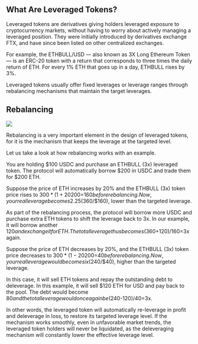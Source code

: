 ## What Are Leveraged Tokens?

Leveraged tokens are derivatives giving holders leveraged exposure to cryptocurrency markets, without having to worry about actively managing a leveraged position. They were initially introduced by derivatives exchange FTX, and have since been listed on other centralized exchanges.

For example, the ETHBULL/USD — also known as 3X Long Ethereum Token — is an ERC-20 token with a return that corresponds to three times the daily return of ETH. For every 1% ETH that goes up in a day, ETHBULL rises by 3%.

Leveraged tokens usually offer fixed leverages or leverage ranges through rebalancing mechanisms that maintain the target leverages.

## Rebalancing
![](https://www.google.com/url?sa=i&url=https%3A%2F%2Fwww.bringyourfinancestolife.com%2F2017%2F03%2Fwhy-your-portfolio-may-be-overdue-for-a-rebalance%2F&psig=AOvVaw2IfhWGA_aTYAjB_vIz8TjJ&ust=1621245043162000&source=images&cd=vfe&ved=0CAIQjRxqFwoTCKDbu8r2zfACFQAAAAAdAAAAABAD)

Rebalancing is a very important element in the design of leveraged tokens, for it is the mechanism that keeps the leverage at the targeted level. 

Let us take a look at how rebalancing works with an example.

You are holding $100 USDC and purchase an ETHBULL (3x) leveraged token. The protocol will automatically borrow $200 in USDC and trade them for $200 ETH.

‍Suppose the price of ETH increases by 20% and the ETHBULL (3x) token price rises to $300*(1+20%)-$200=$160 before rebalancing. Now, your real leverage becomes 2.25 ($360/$160), lower than the targeted leverage.

‍As part of the rebalancing process, the protocol will borrow more USDC and purchase extra ETH tokens to shift the leverage back to 3x. In our example, it will borrow another $120 and exchange it for ETH. The total leverage thus becomes ($360+$120)/$160=3x again.

Suppose the price of ETH decreases by 20%, and the ETHBULL (3x) token price decreases to $300*(1-20%)-$200=$40 before rebalancing. Now, your real leverage would become six ($240/$40), higher than the targeted leverage.

In this case, it will sell ETH tokens and repay the outstanding debt to deleverage. In this example, it will sell $120 ETH for USD and pay back to the pool. The debt would become $80 and the total leverage would once again be ($240-$120)/$40=3x.

In other words, the leveraged token will automatically re-leverage in profit and deleverage in loss, to restore its targeted leverage level. If the mechanism works smoothly, even in unfavorable market trends, the leveraged token holders will never be liquidated, as the deleveraging mechanism will constantly lower the effective leverage level.
